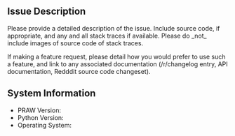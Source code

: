 ## Issue Description

<REMOVE>
Please provide a detailed description of the issue. Include
source code, if appropriate, and any and all stack traces if available. Please
do _not_ include images of source code of stack traces.

If making a feature request, please detail how you would prefer to use such a
feature, and link to any associated documentation (/r/changelog entry, API
documentation, Redddit source code changeset).
</REMOVE>


## System Information

- PRAW Version:
- Python Version:
- Operating System:
